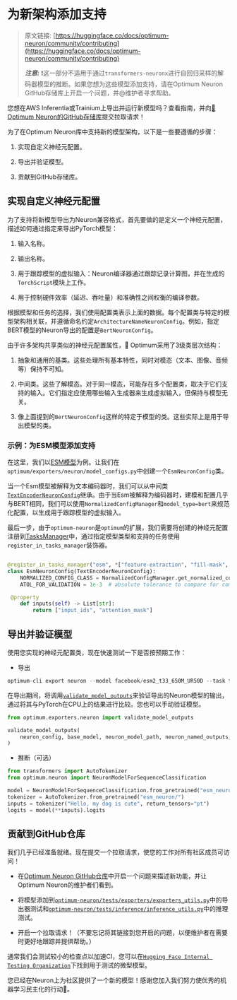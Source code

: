 # 为新架构添加支持

> 原文链接: [https://huggingface.co/docs/optimum-neuron/community/contributing](https://huggingface.co/docs/optimum-neuron/community/contributing)
> 
> ***注意:*** ❗这一部分不适用于通过`transformers-neuronx`进行自回归采样的解码器模型的推断。如果您想为这些模型添加支持，请在Optimum Neuron GitHub存储库上开启一个问题，并@维护者寻求帮助。

您想在AWS Inferentia或Trainium上导出并运行新模型吗？查看指南，并向[🤗 Optimum Neuron的GitHub存储库](https://github.com/huggingface/optimum-neuron/)提交拉取请求！

为了在Optimum Neuron库中支持新的模型架构，以下是一些要遵循的步骤：

1.  实现自定义神经元配置。

1.  导出并验证模型。

1.  贡献到GitHub存储库。

## 实现自定义神经元配置

为了支持将新模型导出为Neuron兼容格式，首先要做的是定义一个神经元配置，描述如何通过指定来导出PyTorch模型：

1.  输入名称。

1.  输出名称。

1.  用于跟踪模型的虚拟输入：Neuron编译器通过跟踪记录计算图，并在生成的`TorchScript`模块上工作。

1.  用于控制硬件效率（延迟、吞吐量）和准确性之间权衡的编译参数。

根据模型和任务的选择，我们使用配置类表示上面的数据。每个配置类与特定的模型架构相关联，并遵循命名约定`ArchitectureNameNeuronConfig`。例如，指定BERT模型的Neuron导出的配置是`BertNeuronConfig`。

由于许多架构共享类似的神经元配置属性，🤗 Optimum采用了3级类层次结构：

1.  抽象和通用的基类。这些处理所有基本特性，同时对模态（文本、图像、音频等）保持不可知。

1.  中间类。这些了解模态。对于同一模态，可能存在多个配置类，取决于它们支持的输入。它们指定应使用哪些输入生成器来生成虚拟输入，但保持与模型无关。

1.  像上面提到的`BertNeuronConfig`这样的特定于模型的类。这些实际上是用于导出模型的类。

### 示例：为ESM模型添加支持

在这里，我们以[ESM模型](https://huggingface.co/docs/transformers/model_doc/esm#esm)为例。让我们在`optimum/exporters/neuron/model_configs.py`中创建一个`EsmNeuronConfig`类。

当一个Esm模型被解释为文本编码器时，我们可以从中间类[`TextEncoderNeuronConfig`](https://github.com/huggingface/optimum-neuron/blob/v0.0.18/optimum/exporters/neuron/config.py#L36)继承。由于当Esm被解释为编码器时，建模和配置几乎与BERT相同，我们可以使用`NormalizedConfigManager`和`model_type=bert`来规范化配置，以生成用于跟踪模型的虚拟输入。

最后一步，由于`optimum-neuron`是`optimum`的扩展，我们需要将创建的神经元配置注册到[TasksManager](https://huggingface.co/docs/optimum/main/en/exporters/task_manager#optimum.exporters.TasksManager)中，通过指定模型类型和支持的任务使用`register_in_tasks_manager`装饰器。

```py

@register_in_tasks_manager("esm", *["feature-extraction", "fill-mask", "text-classification", "token-classification"])
class EsmNeuronConfig(TextEncoderNeuronConfig):
    NORMALIZED_CONFIG_CLASS = NormalizedConfigManager.get_normalized_config_class("bert")
    ATOL_FOR_VALIDATION = 1e-3  # absolute tolerance to compare for comparing model on CPUs

 @property
    def inputs(self) -> List[str]:
        return ["input_ids", "attention_mask"]

```

## 导出并验证模型

使用您实现的神经元配置类，现在快速测试一下是否按预期工作：

+   导出

```py
optimum-cli export neuron --model facebook/esm2_t33_650M_UR50D --task text-classification --batch_size 1 --sequence_length 16 esm_neuron/
```

在导出期间，将调用[`validate_model_outputs`](https://github.com/huggingface/optimum-neuron/blob/7b18de9ddfa5c664c94051304c651eaf855c3e0b/optimum/exporters/neuron/convert.py#L136)来验证导出的Neuron模型的输出，通过将其与PyTorch在CPU上的结果进行比较。您也可以手动验证模型。

```py
from optimum.exporters.neuron import validate_model_outputs

validate_model_outputs(
    neuron_config, base_model, neuron_model_path, neuron_named_outputs, neuron_config.ATOL_FOR_VALIDATION
)
```

+   推断（可选）

```py
from transformers import AutoTokenizer
from optimum.neuron import NeuronModelForSequenceClassification

model = NeuronModelForSequenceClassification.from_pretrained("esm_neuron/")
tokenizer = AutoTokenizer.from_pretrained("esm_neuron/")
inputs = tokenizer("Hello, my dog is cute", return_tensors="pt")
logits = model(**inputs).logits
```

## 贡献到GitHub仓库

我们几乎已经准备就绪。现在提交一个拉取请求，使您的工作对所有社区成员可访问！

+   在[Optimum Neuron GitHub仓库](https://github.com/huggingface/optimum-neuron/issues)中开启一个问题来描述新功能，并让Optimum Neuron的维护者们看到。

+   将模型添加到[`optimum-neuron/tests/exporters/exporters_utils.py`](https://github.com/huggingface/optimum-neuron/blob/v0.0.18/tests/exporters/exporters_utils.py)中的导出器测试和[`optimum-neuron/tests/inference/inference_utils.py`](https://github.com/huggingface/optimum-neuron/blob/v0.0.18/tests/inference/inference_utils.py)中的推理测试。

+   开启一个拉取请求！（不要忘记将其链接到您开启的问题，以便维护者在需要时更好地跟踪并提供帮助。）

通常我们会测试较小的检查点以加速CI，您可以在[`Hugging Face Internal Testing Organization`](https://huggingface.co/hf-internal-testing)下找到用于测试的微型模型。

您已经在Neuron上为社区提供了一个新的模型！感谢您加入我们努力使优秀的机器学习民主化的行动🤗。
